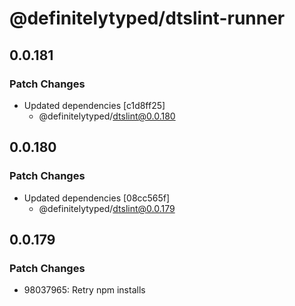 # @definitelytyped/dtslint-runner

## 0.0.181

### Patch Changes

- Updated dependencies [c1d8ff25]
  - @definitelytyped/dtslint@0.0.180

## 0.0.180

### Patch Changes

- Updated dependencies [08cc565f]
  - @definitelytyped/dtslint@0.0.179

## 0.0.179

### Patch Changes

- 98037965: Retry npm installs
